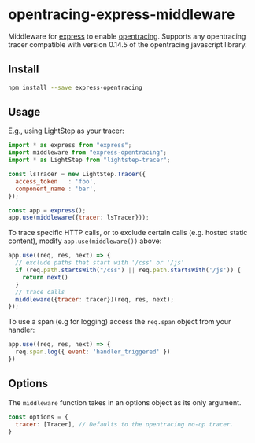 # opentracing-express-middleware

Middleware for [express](http://expressjs.com) to enable [opentracing](https://opentracing.io).
Supports any opentracing tracer compatible with version 0.14.5 of the opentracing javascript library.


## Install
```sh
npm install --save express-opentracing
```

## Usage

E.g., using LightStep as your tracer:

```js
import * as express from "express";
import middleware from "express-opentracing";
import * as LightStep from "lightstep-tracer";

const lsTracer = new LightStep.Tracer({
  access_token   : 'foo',
  component_name : 'bar',
});

const app = express();
app.use(middleware({tracer: lsTracer}));
```

To trace specific HTTP calls, or to exclude certain calls (e.g. hosted static content), modify `app.use(middleware())` above:

```js
app.use((req, res, next) => {
  // exclude paths that start with '/css' or '/js'
  if (req.path.startsWith("/css") || req.path.startsWith('/js')) {
    return next()
  }
  // trace calls
  middleware({tracer: tracer})(req, res, next);
});
```

To use a span (e.g for logging) access the `req.span` object from your handler:

```js
app.use((req, res, next) => {
  req.span.log({ event: 'handler_triggered' })
})
```

## Options
The `middleware` function takes in an options object as its only argument.
```js
const options = {
  tracer: [Tracer], // Defaults to the opentracing no-op tracer.
}
```
